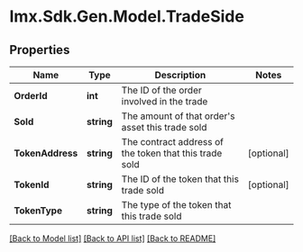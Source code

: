# Imx.Sdk.Gen.Model.TradeSide

## Properties

Name | Type | Description | Notes
------------ | ------------- | ------------- | -------------
**OrderId** | **int** | The ID of the order involved in the trade | 
**Sold** | **string** | The amount of that order&#39;s asset this trade sold | 
**TokenAddress** | **string** | The contract address of the token that this trade sold | [optional] 
**TokenId** | **string** | The ID of the token that this trade sold | [optional] 
**TokenType** | **string** | The type of the token that this trade sold | 

[[Back to Model list]](../README.md#documentation-for-models) [[Back to API list]](../README.md#documentation-for-api-endpoints) [[Back to README]](../README.md)

